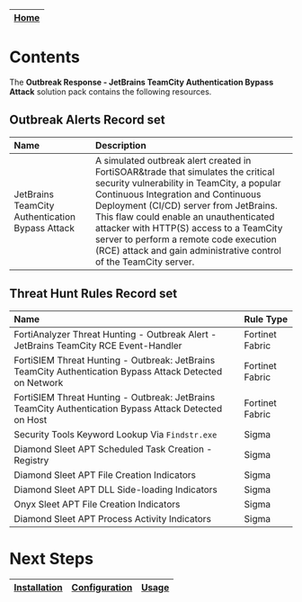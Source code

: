 | [Home](../README.md) |
|----------------------|

# Contents

The **Outbreak Response - JetBrains TeamCity Authentication Bypass Attack** solution pack contains the following resources.

## Outbreak Alerts Record set 

| Name                                            | Description                                                                                                                                                                                                                                                                                                                                                                                                         |
|:------------------------------------------------|:--------------------------------------------------------------------------------------------------------------------------------------------------------------------------------------------------------------------------------------------------------------------------------------------------------------------------------------------------------------------------------------------------------------------|
| JetBrains TeamCity Authentication Bypass Attack | A simulated outbreak alert created in FortiSOAR&trade that simulates the critical security vulnerability in TeamCity, a popular Continuous Integration and Continuous Deployment (CI/CD) server from JetBrains. This flaw could enable an unauthenticated attacker with HTTP(S) access to a TeamCity server to perform a remote code execution (RCE) attack and gain administrative control of the TeamCity server. |

## Threat Hunt Rules Record set 

| Name                                                                                                     | Rule Type       |
|:---------------------------------------------------------------------------------------------------------|:----------------|
| FortiAnalyzer Threat Hunting - Outbreak Alert - JetBrains TeamCity RCE Event-Handler                     | Fortinet Fabric |
| FortiSIEM Threat Hunting - Outbreak: JetBrains TeamCity Authentication Bypass Attack Detected on Network | Fortinet Fabric |
| FortiSIEM Threat Hunting - Outbreak: JetBrains TeamCity Authentication Bypass Attack Detected on Host    | Fortinet Fabric |
| Security Tools Keyword Lookup Via `Findstr.exe`                                                          | Sigma           |
| Diamond Sleet APT Scheduled Task Creation - Registry                                                     | Sigma           |
| Diamond Sleet APT File Creation Indicators                                                               | Sigma           |
| Diamond Sleet APT DLL Side-loading Indicators                                                            | Sigma           |
| Onyx Sleet APT File Creation Indicators                                                                  | Sigma           |
| Diamond Sleet APT Process Activity Indicators                                                            | Sigma           |



# Next Steps

| [Installation](./setup.md#installation) | [Configuration](./setup.md#configuration) | [Usage](./usage.md) |
|-----------------------------------------|-------------------------------------------|---------------------|
